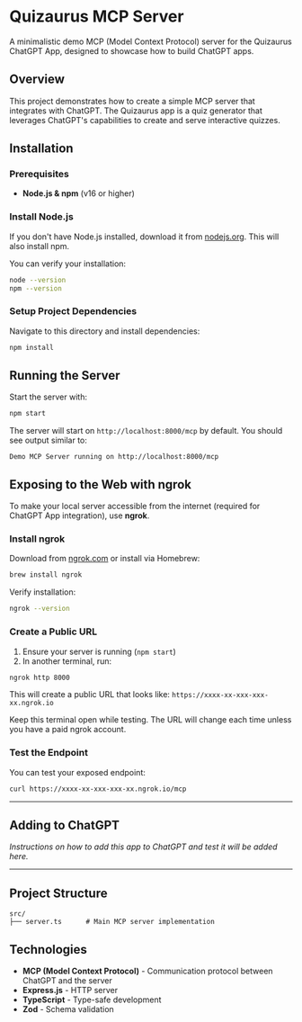 # Quizaurus MCP Server

A minimalistic demo MCP (Model Context Protocol) server for the Quizaurus ChatGPT App, designed to showcase how to build ChatGPT apps.

## Overview

This project demonstrates how to create a simple MCP server that integrates with ChatGPT. The Quizaurus app is a quiz generator that leverages ChatGPT's capabilities to create and serve interactive quizzes.

## Installation

### Prerequisites

- **Node.js & npm** (v16 or higher)

### Install Node.js

If you don't have Node.js installed, download it from [nodejs.org](https://nodejs.org). This will also install npm.

You can verify your installation:

```bash
node --version
npm --version
```

### Setup Project Dependencies

Navigate to this directory and install dependencies:

```bash
npm install
```

## Running the Server

Start the server with:

```bash
npm start
```

The server will start on `http://localhost:8000/mcp` by default. You should see output similar to:

```
Demo MCP Server running on http://localhost:8000/mcp
```

## Exposing to the Web with ngrok

To make your local server accessible from the internet (required for ChatGPT App integration), use **ngrok**.

### Install ngrok

Download from [ngrok.com](https://ngrok.com) or install via Homebrew:

```bash
brew install ngrok
```

Verify installation:

```bash
ngrok --version
```

### Create a Public URL

1. Ensure your server is running (`npm start`)
2. In another terminal, run:

```bash
ngrok http 8000
```

This will create a public URL that looks like: `https://xxxx-xx-xxx-xxx-xx.ngrok.io`

Keep this terminal open while testing. The URL will change each time unless you have a paid ngrok account.

### Test the Endpoint

You can test your exposed endpoint:

```bash
curl https://xxxx-xx-xxx-xxx-xx.ngrok.io/mcp
```

---

## Adding to ChatGPT

_Instructions on how to add this app to ChatGPT and test it will be added here._

---

## Project Structure

```
src/
├── server.ts      # Main MCP server implementation
```

## Technologies

- **MCP (Model Context Protocol)** - Communication protocol between ChatGPT and the server
- **Express.js** - HTTP server
- **TypeScript** - Type-safe development
- **Zod** - Schema validation
